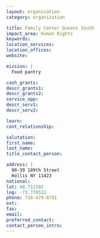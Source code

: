 ```yaml
---
layout: organization
category: organization

title: Family Center Queens South
impact_area: Human Rights
keywords: 
location_services: 
location_offices: 
website: 

mission: |
  Food pantry

cash_grants: 
descr_grants1: 
descr_grants2: 
service_opp: 
descr_serv1: 
descr_serv2: 

learn: 
cont_relationship: 

salutation: 
first_name: 
last_name: 
title_contact_person: 

address: |
  90-39 189th Street  
  Hollis NY 11423
national: 
lat: 40.712102
lng: -73.770532
phone: 718-479-8791
ext: 
fax: 
email: 
preferred_contact: 
contact_person_intro: 
---
```

